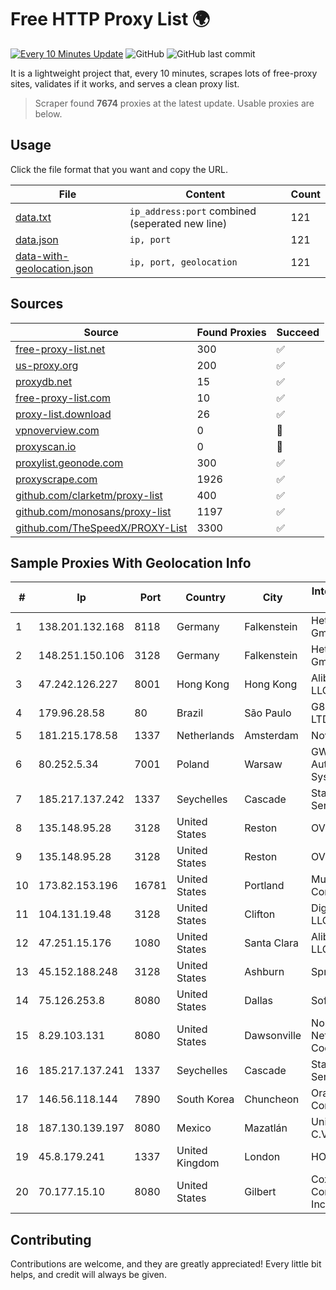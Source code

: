 
# Free HTTP Proxy List 🌍

[![Every 10 Minutes Update](https://github.com/mertguvencli/http-proxy-list/actions/workflows/main.yml/badge.svg?branch=main)](https://github.com/mertguvencli/http-proxy-list/actions/workflows/main.yml)
![GitHub](https://img.shields.io/github/license/mertguvencli/http-proxy-list)
![GitHub last commit](https://img.shields.io/github/last-commit/mertguvencli/http-proxy-list)

It is a lightweight project that, every 10 minutes, scrapes lots of free-proxy sites, validates if it works, and serves a clean proxy list.


> Scraper found **7674** proxies at the latest update. Usable proxies are below.

## Usage

Click the file format that you want and copy the URL.


|File|Content|Count|
|----|-------|-----|
|[data.txt](https://raw.githubusercontent.com/mertguvencli/http-proxy-list/main/proxy-list/data.txt)|`ip_address:port` combined (seperated new line)|121|
|[data.json](https://raw.githubusercontent.com/mertguvencli/http-proxy-list/main/proxy-list/data.json)|`ip, port`|121|
|[data-with-geolocation.json](https://raw.githubusercontent.com/mertguvencli/http-proxy-list/main/proxy-list/data-with-geolocation.json)|`ip, port, geolocation`|121|

## Sources

|Source|Found Proxies|Succeed|
|------|-------------|-------|
|[free-proxy-list.net](https://free-proxy-list.net)|300|✅|
|[us-proxy.org](https://www.us-proxy.org)|200|✅|
|[proxydb.net](http://proxydb.net)|15|✅|
|[free-proxy-list.com](https://free-proxy-list.com/?page=&port=&type%5B%5D=http&type%5B%5D=https&up_time=0&search=Search)|10|✅|
|[proxy-list.download](https://www.proxy-list.download/HTTP)|26|✅|
|[vpnoverview.com](https://vpnoverview.com/privacy/anonymous-browsing/free-proxy-servers)|0|🚫|
|[proxyscan.io](https://www.proxyscan.io)|0|🚫|
|[proxylist.geonode.com](https://proxylist.geonode.com/api/proxy-list?limit=300&page=1&sort_by=lastChecked&sort_type=desc&protocols=http,https)|300|✅|
|[proxyscrape.com](https://api.proxyscrape.com/v2/?request=displayproxies&protocol=http&timeout=10000&country=all&ssl=all&anonymity=all)|1926|✅|
|[github.com/clarketm/proxy-list](https://raw.githubusercontent.com/clarketm/proxy-list/master/proxy-list-raw.txt)|400|✅|
|[github.com/monosans/proxy-list](https://raw.githubusercontent.com/monosans/proxy-list/main/proxies/http.txt)|1197|✅|
|[github.com/TheSpeedX/PROXY-List](https://raw.githubusercontent.com/TheSpeedX/PROXY-List/master/http.txt)|3300|✅|


## Sample Proxies With Geolocation Info

|#|Ip|Port|Country|City|Internet Service Provider|
|-|--|----|-------|----|-------------------------|
|1|138.201.132.168|8118|Germany|Falkenstein|Hetzner Online GmbH|
|2|148.251.150.106|3128|Germany|Falkenstein|Hetzner Online GmbH|
|3|47.242.126.227|8001|Hong Kong|Hong Kong|Alibaba.com LLC|
|4|179.96.28.58|80|Brazil|São Paulo|G8 NETWORKS LTDA|
|5|181.215.178.58|1337|Netherlands|Amsterdam|NovoServe B.V.|
|6|80.252.5.34|7001|Poland|Warsaw|GWNET Autonomus System|
|7|185.217.137.242|1337|Seychelles|Cascade|Stallion Network Services Limited|
|8|135.148.95.28|3128|United States|Reston|OVH SAS|
|9|135.148.95.28|3128|United States|Reston|OVH SAS|
|10|173.82.153.196|16781|United States|Portland|Multacom Corporation|
|11|104.131.19.48|3128|United States|Clifton|DigitalOcean, LLC|
|12|47.251.15.176|1080|United States|Santa Clara|Alibaba.com LLC|
|13|45.152.188.248|3128|United States|Ashburn|Sprint|
|14|75.126.253.8|8080|United States|Dallas|SoftLayer|
|15|8.29.103.131|8080|United States|Dawsonville|North Georgia Network Cooperative, Inc|
|16|185.217.137.241|1337|Seychelles|Cascade|Stallion Network Services Limited|
|17|146.56.118.144|7890|South Korea|Chuncheon|Oracle Corporation|
|18|187.130.139.197|8080|Mexico|Mazatlán|Uninet S.A. de C.V.|
|19|45.8.179.241|1337|United Kingdom|London|HOSTLAND|
|20|70.177.15.10|8080|United States|Gilbert|Cox Communications Inc.|



## Contributing

Contributions are welcome, and they are greatly appreciated! Every
little bit helps, and credit will always be given.

